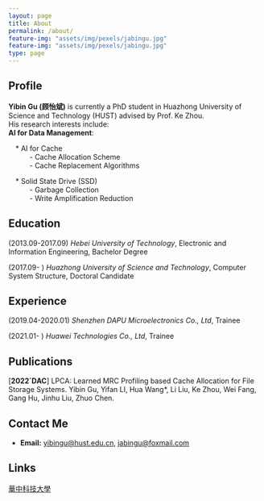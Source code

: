 ```yaml
---
layout: page
title: About
permalink: /about/
feature-img: "assets/img/pexels/jabingu.jpg"
feature-img: "assets/img/pexels/jabingu.jpg"
type: page
---
```



## Profile



**Yibin Gu (顾怡斌)** is currently a PhD student in Huazhong University of Science and Technology (HUST) advised by Prof. Ke Zhou.  
His research interests include:  
**AI for Data Management**: 

 * AI for Cache  
   - Cache Allocation Scheme    
   - Cache Replacement Algorithms  

 * Solid State Drive (SSD)  
   - Garbage Collection  
   - Write Amplification Reduction   


## Education

(2013.09-2017.09) *Hebei University of Technology*, Electronic and Information Engineering, Bachelor Degree

(2017.09-               ) *Huazhong University of Science and Technology*, Computer System Structure, Doctoral Candidate



## Experience

(2019.04-2020.01) *Shenzhen DAPU Microelectronics Co., Ltd*, Trainee 

(2021.01-               ) *Huawei Technologies Co., Ltd*, Trainee 



## Publications

[**2022`DAC**] LPCA: Learned MRC Profiling based Cache Allocation for File Storage Systems. Yibin Gu, Yifan LI, Hua Wang*, Li Liu, Ke Zhou, Wei Fang, Gang Hu, Jinhu Liu, Zhuo Chen. 


## Contact Me



* **Email:** <yibingu@hust.edu.cn>, <jabingu@foxmail.com>

## Links



[華中科技大學](http://www.hust.edu.cn/) 
